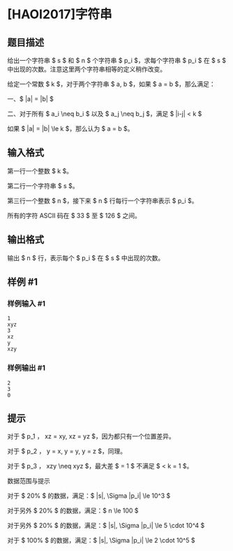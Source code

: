 # [HAOI2017]字符串

## 题目描述

给出一个字符串 $ s $ 和 $ n $ 个字符串 $ p_i $，求每个字符串 $ p_i $ 在 $ s $ 中出现的次数。注意这里两个字符串相等的定义稍作改变。


给定一个常数 $ k $，对于两个字符串 $ a, b $，如果 $ a = b $，那么满足：


一、$ |a| = |b| $

二、对于所有 $ a_i \neq b_i $ 以及 $ a_j \neq b_j $，满足 $ |i-j| < k $

如果 $ |a| = |b| \le k $，那么认为 $ a = b $。

## 输入格式

第一行一个整数 $ k $。


第二行一个字符串 $ s $。


第三行一个整数 $ n $，接下来 $ n $ 行每行一个字符串表示 $ p_i $。


所有的字符 ASCII 码在 $ 33 $ 至 $ 126 $ 之间。


## 输出格式

输出 $ n $ 行，表示每个 $ p_i $ 在 $ s $ 中出现的次数。


## 样例 #1

### 样例输入 #1
```
1
xyz
3
xz
y
xzy
```

### 样例输出 #1

```
2
3
0
```

## 提示

对于 $ p_1 $，$ xz = xy, xz = yz $，因为都只有一个位置差异。


对于 $ p_2 $，$ y = x, y = y, y = z $，同理。


对于 $ p_3 $，$ xzy \neq xyz $，最大差 $ = 1 $ 不满足 $ < k = 1 $。


数据范围与提示


对于 $ 20\% $ 的数据，满足：$ |s|, \Sigma |p_i| \le 10^3 $

对于另外 $ 20\% $ 的数据，满足：$ n \le 100 $


对于另外 $ 20\% $ 的数据，满足：$ |s|, \Sigma |p_i| \le 5 \cdot 10^4 $

对于 $ 100\% $ 的数据，满足：$ |s|, \Sigma |p_i| \le 2 \cdot 10^5 $

